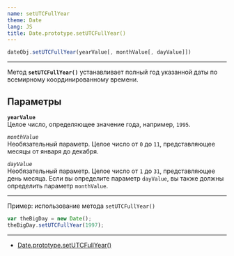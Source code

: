 ```yaml
---
name: setUTCFullYear
theme: Date
lang: JS
title: Date.prototype.setUTCFullYear()
---
```


```js
dateObj.setUTCFullYear(yearValue[, monthValue[, dayValue]])
```

---

Метод **`setUTCFullYear()`** устанавливает полный год указанной даты по всемирному координированному времени.

## Параметры

**`yearValue`**<br />
Целое число, определяющее значение года, например, `1995`.

_`monthValue`_<br />
Необязательный параметр. Целое число от `0` до `11`, представляющее месяцы от января до декабря.

_`dayValue`_<br />
Необязательный параметр. Целое число от `1` до `31`, представляющее день месяца. Если вы определите параметр `dayValue`, вы также должны определить параметр `monthValue`.

---

Пример: использование метода `setUTCFullYear()`

```js
var theBigDay = new Date();
theBigDay.setUTCFullYear(1997);
```

---

- [Date.prototype.setUTCFullYear()](https://developer.mozilla.org/ru/docs/Web/JavaScript/Reference/Global_Objects/Date/setUTCFullYear)
